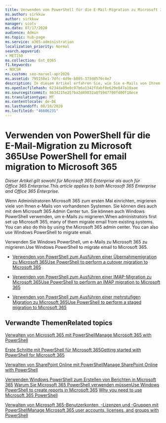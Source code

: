 ```yaml
---
title: Verwenden von PowerShell für die E-Mail-Migration zu Microsoft 365
ms.author: sirkkuw
author: sirkkuw
manager: scotv
ms.date: 07/17/2020
audience: Admin
ms.topic: hub-page
ms.service: o365-administration
localization_priority: Normal
search.appverid:
- MET150
ms.collection: Ent_O365
f1.keywords:
- NOCSH
ms.custom: seo-marvel-apr2020
ms.assetid: 795158e1-7dfc-4d9e-b805-373dd576c4e7
description: In diesem Artikel erfahren Sie, wie Sie e-Mails von Ihrem vorhandenen System zu Microsoft 365 mithilfe von PowerShell migrieren.
ms.openlocfilehash: 6234da89e0c07b6a1342fdabf8e629e847a10aae
ms.sourcegitcommit: 8634215e257ba2d49832a8f5947700fd00f18ece
ms.translationtype: MT
ms.contentlocale: de-DE
ms.lasthandoff: 08/10/2020
ms.locfileid: "46606231"
---
```

# <a name="use-powershell-for-email-migration-to-microsoft-365"></a><span data-ttu-id="a8538-103">Verwenden von PowerShell für die E-Mail-Migration zu Microsoft 365</span><span class="sxs-lookup"><span data-stu-id="a8538-103">Use PowerShell for email migration to Microsoft 365</span></span>

<span data-ttu-id="a8538-104">*Dieser Artikel gilt sowohl für Microsoft 365 Enterprise als auch für Office 365 Enterprise.*</span><span class="sxs-lookup"><span data-stu-id="a8538-104">*This article applies to both Microsoft 365 Enterprise and Office 365 Enterprise.*</span></span>

<span data-ttu-id="a8538-p101">Wenn Administratoren Microsoft 365 zum ersten Mal einrichten, migrieren viele von Ihnen e-Mails von vorhandenen Systemen. Sie können dies auch mit dem Microsoft 365 Admin Center tun. Sie können auch Windows PowerShell verwenden, um e-Mails zu migrieren.</span><span class="sxs-lookup"><span data-stu-id="a8538-p101">When administrators first set up Microsoft 365, many of them migrate email from existing systems. You can also do this by using the Microsoft 365 admin center. You can also use Windows PowerShell to migrate email.</span></span>
  
<span data-ttu-id="a8538-108">Verwenden Sie Windows PowerShell, um e-Mails zu Microsoft 365 zu migrieren.</span><span class="sxs-lookup"><span data-stu-id="a8538-108">Use Windows PowerShell to migrate email to Microsoft 365.</span></span> 
  
- [<span data-ttu-id="a8538-109">Verwenden von PowerShell zum Ausführen einer Übernahmemigration zu Microsoft 365</span><span class="sxs-lookup"><span data-stu-id="a8538-109">Use PowerShell to perform a cutover migration to Microsoft 365</span></span>](use-powershell-to-perform-a-cutover-migration-to-office-365.md)
    
- [<span data-ttu-id="a8538-110">Verwenden von PowerShell zum Ausführen einer IMAP-Migration zu Microsoft 365</span><span class="sxs-lookup"><span data-stu-id="a8538-110">Use PowerShell to perform an IMAP migration to Microsoft 365</span></span>](use-powershell-to-perform-an-imap-migration-to-office-365.md)
    
- [<span data-ttu-id="a8538-111">Verwenden von PowerShell zum Ausführen einer mehrstufigen Migration zu Microsoft 365</span><span class="sxs-lookup"><span data-stu-id="a8538-111">Use PowerShell to perform a staged migration to Microsoft 365</span></span>](use-powershell-to-perform-a-staged-migration-to-office-365.md)
    
## <a name="related-topics"></a><span data-ttu-id="a8538-112">Verwandte Themen</span><span class="sxs-lookup"><span data-stu-id="a8538-112">Related topics</span></span>

[<span data-ttu-id="a8538-113">Verwalten von Microsoft 365 mit PowerShell</span><span class="sxs-lookup"><span data-stu-id="a8538-113">Manage Microsoft 365 with PowerShell</span></span>](manage-office-365-with-office-365-powershell.md)
  
[<span data-ttu-id="a8538-114">Erste Schritte mit PowerShell für Microsoft 365</span><span class="sxs-lookup"><span data-stu-id="a8538-114">Getting started with PowerShell for Microsoft 365</span></span>](getting-started-with-office-365-powershell.md)
  
[<span data-ttu-id="a8538-115">Verwalten von SharePoint Online mit PowerShell</span><span class="sxs-lookup"><span data-stu-id="a8538-115">Manage SharePoint Online with PowerShell</span></span>](manage-sharepoint-online-with-office-365-powershell.md)
  
<span data-ttu-id="a8538-116">[Verwenden Windows PowerShell zum Erstellen von Berichten in Microsoft 365](use-windows-powershell-to-create-reports-in-office-365.md) 
 [Warum Sie Microsoft 365 PowerShell verwenden müssen](why-you-need-to-use-office-365-powershell.md)</span><span class="sxs-lookup"><span data-stu-id="a8538-116">[Use Windows PowerShell to create reports in Microsoft 365](use-windows-powershell-to-create-reports-in-office-365.md)
[Why you need to use Microsoft 365 PowerShell](why-you-need-to-use-office-365-powershell.md)</span></span>
  
[<span data-ttu-id="a8538-117">Verwalten von Microsoft 365-Benutzerkonten, -Lizenzen und -Gruppen mit PowerShell</span><span class="sxs-lookup"><span data-stu-id="a8538-117">Manage Microsoft 365 user accounts, licenses, and groups with PowerShell</span></span>](manage-user-accounts-and-licenses-with-office-365-powershell.md)

